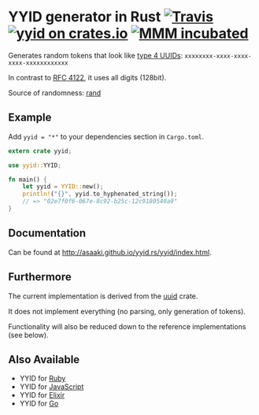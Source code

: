 # YYID generator in Rust [![Travis](https://img.shields.io/travis/asaaki/yyid.rs.svg?style=flat-square)](https://travis-ci.org/asaaki/yyid.rs) [![yyid on crates.io](https://img.shields.io/crates/v/yyid.svg?style=flat-square)](https://crates.io/crates/yyid) [![MMM incubated](https://img.shields.io/badge/MMM-incubated-blue.svg?style=flat-square)](http://moremicromodules.org/)

Generates random tokens that look like [type 4 UUIDs](https://en.wikipedia.org/wiki/Universally_unique_identifier#Version_4_.28random.29): `xxxxxxxx-xxxx-xxxx-xxxx-xxxxxxxxxxxx`

In contrast to [RFC 4122](https://tools.ietf.org/rfc/rfc4122.txt), it uses all digits (128bit).

Source of randomness: [rand](https://doc.rust-lang.org/rand/rand/index.html)

## Example

Add `yyid = "*"` to your dependencies section in `Cargo.toml`.

```rust
extern crate yyid;

use yyid::YYID;

fn main() {
    let yyid = YYID::new();
    println!("{}", yyid.to_hyphenated_string());
    // => "02e7f0f6-067e-8c92-b25c-12c9180540a9"
}
```

## Documentation

Can be found at <http://asaaki.github.io/yyid.rs/yyid/index.html>.

## Furthermore

The current implementation is derived from the [uuid](http://doc.rust-lang.org/uuid/uuid/index.html) crate.

It does not implement everything (no parsing, only generation of tokens).

Functionality will also be reduced down to the reference implementations (see below).

## Also Available

- YYID for [Ruby](https://github.com/janlelis/yyid.rb)
- YYID for [JavaScript](https://github.com/janlelis/yyid.js)
- YYID for [Elixir](https://github.com/janlelis/yyid.ex)
- YYID for [Go](https://github.com/janlelis/yyid.go)
